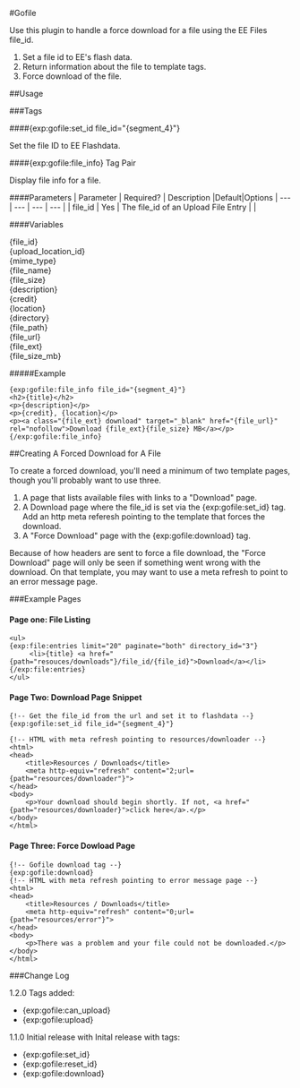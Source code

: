 #Gofile

Use this plugin to handle a force download for a file using the EE Files file_id.

1. Set a file id to EE's flash data.
2. Return information about the file to template tags.
3. Force download of the file.

##Usage

###Tags

####{exp:gofile:set_id file_id="{segment_4}"}

Set the file ID to EE Flashdata.

####{exp:gofile:file_info} Tag Pair


Display file info for a file.


####Parameters
| Parameter | Required? | Description |Default|Options
| --- | --- | --- | --- |
| file_id | Yes |	The file_id of an Upload File Entry |  | 


####Variables

{file_id}<br>
{upload_location_id}<br>
{mime_type}<br>
{file_name}<br>
{file_size}<br>
{description}<br>
{credit}<br>
{location}<br>
{directory}<br>
{file_path}<br>
{file_url}<br>
{file_ext}<br>
{file_size_mb}<br>

#####Example

```
{exp:gofile:file_info file_id="{segment_4}"}
<h2>{title}</h2>
<p>{description}</p>
<p>{credit}, {location}</p>
<p><a class="{file_ext} download" target="_blank" href="{file_url}" rel="nofollow">Download {file_ext}{file_size} MB</a></p>
{/exp:gofile:file_info}
```

##Creating A Forced Download for A File

To create a forced download, you'll need a minimum of two template pages, though you'll probably want to use three. 
	
1. A page that lists available files with links to a "Download" page.
2. A Download page where the file_id is set via the {exp:gofile:set_id} tag. Add an http meta referesh pointing to the template that forces the download.
3. A "Force Download" page with the {exp:gofile:download} tag.

Because of how headers are sent to force a file download, the "Force Download" page will only be seen if something went wrong with the download. On that template, you may want to use a meta refresh to point to an error message page. 

###Example Pages

#### Page one: File Listing

```
<ul>
{exp:file:entries limit="20" paginate="both" directory_id="3"}
	 <li>{title} <a href="{path="resouces/downloads"}/file_id/{file_id}">Download</a></li>
{/exp:file:entries}
</ul>
```

#### Page Two: Download Page Snippet

```
{!-- Get the file_id from the url and set it to flashdata --}
{exp:gofile:set_id file_id="{segment_4}"}

{!-- HTML with meta refresh pointing to resources/downloader --}
<html>
<head>
	<title>Resources / Downloads</title>
	<meta http-equiv="refresh" content="2;url={path="resources/downloader"}">
</head>
<body>
	<p>Your download should begin shortly. If not, <a href="{path="resources/downloader}">click here</a>.</p>
</body>
</html>

```

#### Page Three: Force Dowload Page

```
{!-- Gofile download tag --}
{exp:gofile:download}
{!-- HTML with meta refresh pointing to error message page --}
<html>
<head>
	<title>Resources / Downloads</title>
	<meta http-equiv="refresh" content="0;url={path="resources/error"}">
</head>
<body>
	<p>There was a problem and your file could not be downloaded.</p>
</body>
</html>

```


###Change Log


1.2.0 Tags added:

* {exp:gofile:can_upload}
* {exp:gofile:upload}
	
1.1.0 Initial release with Inital release with tags:
    
* {exp:gofile:set_id}
* {exp:gofile:reset_id}
* {exp:gofile:download}
	
	



	



